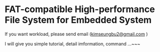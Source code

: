 

FAT-compatible High-performance File System for Embedded System 
=================================================================

If you want workload,
  please send email  (kimseungbu2@gmail.com )
  
  I will give you 
             simple tutorial, detail imformation, command ...~~~

